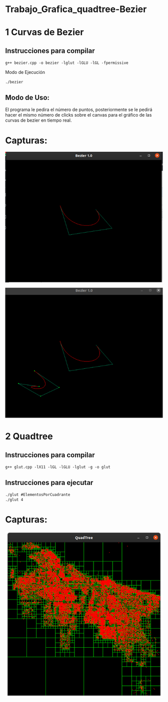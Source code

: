 # Trabajo_Grafica_quadtree-Bezier


# 1 Curvas de Bezier
## Instrucciones para compilar


```
g++ bezier.cpp -o bezier -lglut -lGLU -lGL -fpermissive
```
Modo de Ejecución

```
./bezier
```


## Modo de Uso:
El programa le pedira el número de puntos, posteriormente se le pedirá hacer el mismo número de clicks sobre el
canvas para el gráfico de las curvas de bezier en tiempo real.
# Capturas:
![Figura 1](4_puntos_bezier.png)

![Figura 2](5puntos_luegode4_bezier.png)



# 2 Quadtree 
## Instrucciones para compilar
```
g++ glut.cpp -lX11 -lGL -lGLU -lglut -g -o glut
```
## Instrucciones para ejecutar
```
./glut #ElementosPorCuadrante
./glut 4
```
# Capturas:
![Figura 1](quadtree/Quadtree.png)
